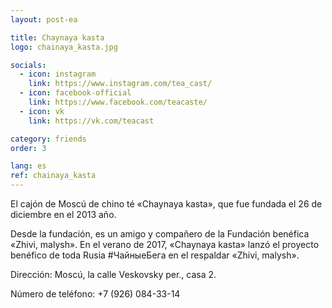 ```yaml
---
layout: post-ea

title: Chaynaya kasta
logo: chainaya_kasta.jpg

socials:
  - icon: instagram
    link: https://www.instagram.com/tea_cast/
  - icon: facebook-official
    link: https://www.facebook.com/teacaste/
  - icon: vk
    link: https://vk.com/teacast

category: friends
order: 3

lang: es
ref: chainaya_kasta
---
```


El cajón de Moscú de chino té «Chaynaya kasta», que fue fundada el 26 de diciembre en el 2013 año.

Desde la fundación, es un amigo y compañero de la Fundación benéfica 
«Zhivi, malysh». En el verano de 2017, «Chaynaya kasta» lanzó el proyecto benéfico de toda Rusia #ЧайныеБега
en el respaldar «Zhivi, malysh».

Dirección: Moscú, la calle Veskovsky per., casa 2. 

Número de teléfono: +7 (926) 084-33-14



